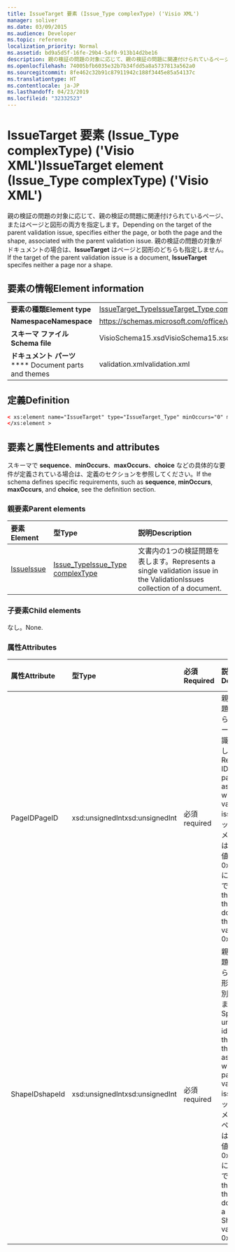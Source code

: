 ```yaml
---
title: IssueTarget 要素 (Issue_Type complexType) ('Visio XML')
manager: soliver
ms.date: 03/09/2015
ms.audience: Developer
ms.topic: reference
localization_priority: Normal
ms.assetid: bd9a5d5f-16fe-29b4-5af0-913b14d2be16
description: 親の検証の問題の対象に応じて、親の検証の問題に関連付けられているページ、またはページと図形の両方を指定します。 親の検証の問題の対象がドキュメントの場合は、IssueTarget はページと図形のどちらも指定しません。
ms.openlocfilehash: 74005bfb6035e32b7b34fdd5a8a5737813a562a0
ms.sourcegitcommit: 8fe462c32b91c87911942c188f3445e85a54137c
ms.translationtype: HT
ms.contentlocale: ja-JP
ms.lasthandoff: 04/23/2019
ms.locfileid: "32332523"
---
```

# <a name="issuetarget-element-issuetype-complextype-visio-xml"></a><span data-ttu-id="db534-104">IssueTarget 要素 (Issue_Type complexType) ('Visio XML')</span><span class="sxs-lookup"><span data-stu-id="db534-104">IssueTarget element (Issue_Type complexType) ('Visio XML')</span></span>

<span data-ttu-id="db534-105">親の検証の問題の対象に応じて、親の検証の問題に関連付けられているページ、またはページと図形の両方を指定します。</span><span class="sxs-lookup"><span data-stu-id="db534-105">Depending on the target of the parent validation issue, specifies either the page, or both the page and the shape, associated with the parent validation issue.</span></span> <span data-ttu-id="db534-106">親の検証の問題の対象がドキュメントの場合は、**IssueTarget** はページと図形のどちらも指定しません。</span><span class="sxs-lookup"><span data-stu-id="db534-106">If the target of the parent validation issue is a document, **IssueTarget** specifes neither a page nor a shape.</span></span> 
  
## <a name="element-information"></a><span data-ttu-id="db534-107">要素の情報</span><span class="sxs-lookup"><span data-stu-id="db534-107">Element information</span></span>

|||
|:-----|:-----|
|<span data-ttu-id="db534-108">**要素の種類**</span><span class="sxs-lookup"><span data-stu-id="db534-108">**Element type**</span></span> <br/> |[<span data-ttu-id="db534-109">IssueTarget_Type</span><span class="sxs-lookup"><span data-stu-id="db534-109">IssueTarget_Type complexType</span></span>](issuetarget_type-complextypevisio-xml.md) <br/> |
|<span data-ttu-id="db534-110">**Namespace**</span><span class="sxs-lookup"><span data-stu-id="db534-110">**Namespace**</span></span> <br/> |https://schemas.microsoft.com/office/visio/2012/main  <br/> |
|<span data-ttu-id="db534-111">**スキーマ ファイル**</span><span class="sxs-lookup"><span data-stu-id="db534-111">**Schema file**</span></span> <br/> |<span data-ttu-id="db534-112">VisioSchema15.xsd</span><span class="sxs-lookup"><span data-stu-id="db534-112">VisioSchema15.xsd</span></span>  <br/> |
|<span data-ttu-id="db534-113">**ドキュメント パーツ**</span><span class="sxs-lookup"><span data-stu-id="db534-113">\*\*\*\* Document parts and themes</span></span> <br/> |<span data-ttu-id="db534-114">validation.xml</span><span class="sxs-lookup"><span data-stu-id="db534-114">validation.xml</span></span>  <br/> |
   
## <a name="definition"></a><span data-ttu-id="db534-115">定義</span><span class="sxs-lookup"><span data-stu-id="db534-115">Definition</span></span>

```XML
< xs:element name="IssueTarget" type="IssueTarget_Type" minOccurs="0" maxOccurs="1" >
</xs:element >
```

## <a name="elements-and-attributes"></a><span data-ttu-id="db534-116">要素と属性</span><span class="sxs-lookup"><span data-stu-id="db534-116">Elements and attributes</span></span>

<span data-ttu-id="db534-117">スキーマで **sequence**、**minOccurs**、**maxOccurs**、**choice** などの具体的な要件が定義されている場合は、定義のセクションを参照してください。</span><span class="sxs-lookup"><span data-stu-id="db534-117">If the schema defines specific requirements, such as **sequence**, **minOccurs**,
    **maxOccurs**, and
    **choice**, see the definition section.</span></span> 
  
### <a name="parent-elements"></a><span data-ttu-id="db534-118">親要素</span><span class="sxs-lookup"><span data-stu-id="db534-118">Parent elements</span></span>

|<span data-ttu-id="db534-119">**要素**</span><span class="sxs-lookup"><span data-stu-id="db534-119">**Element**</span></span>|<span data-ttu-id="db534-120">**型**</span><span class="sxs-lookup"><span data-stu-id="db534-120">**Type**</span></span>|<span data-ttu-id="db534-121">**説明**</span><span class="sxs-lookup"><span data-stu-id="db534-121">**Description**</span></span>|
|:-----|:-----|:-----|
|[<span data-ttu-id="db534-122">Issue</span><span class="sxs-lookup"><span data-stu-id="db534-122">Issue</span></span>](issue-element-issues_type-complextypevisio-xml.md) <br/> |[<span data-ttu-id="db534-123">Issue_Type</span><span class="sxs-lookup"><span data-stu-id="db534-123">Issue_Type complexType</span></span>](issue_type-complextypevisio-xml.md) <br/> |<span data-ttu-id="db534-124">文書内の1つの検証問題を表します。</span><span class="sxs-lookup"><span data-stu-id="db534-124">Represents a single validation issue in the ValidationIssues collection of  a document.</span></span>  <br/> |
   
### <a name="child-elements"></a><span data-ttu-id="db534-125">子要素</span><span class="sxs-lookup"><span data-stu-id="db534-125">Child elements</span></span>

<span data-ttu-id="db534-126">なし。</span><span class="sxs-lookup"><span data-stu-id="db534-126">None.</span></span>
  
### <a name="attributes"></a><span data-ttu-id="db534-127">属性</span><span class="sxs-lookup"><span data-stu-id="db534-127">Attributes</span></span>

|<span data-ttu-id="db534-128">**属性**</span><span class="sxs-lookup"><span data-stu-id="db534-128">**Attribute**</span></span>|<span data-ttu-id="db534-129">**型**</span><span class="sxs-lookup"><span data-stu-id="db534-129">**Type**</span></span>|<span data-ttu-id="db534-130">**必須**</span><span class="sxs-lookup"><span data-stu-id="db534-130">**Required**</span></span>|<span data-ttu-id="db534-131">**説明**</span><span class="sxs-lookup"><span data-stu-id="db534-131">**Description**</span></span>|<span data-ttu-id="db534-132">**可能な値**</span><span class="sxs-lookup"><span data-stu-id="db534-132">**Possible values**</span></span>|
|:-----|:-----|:-----|:-----|:-----|
|<span data-ttu-id="db534-133">PageID</span><span class="sxs-lookup"><span data-stu-id="db534-133">PageID</span></span>  <br/> |<span data-ttu-id="db534-134">xsd:unsignedInt</span><span class="sxs-lookup"><span data-stu-id="db534-134">xsd:unsignedInt</span></span>  <br/> |<span data-ttu-id="db534-135">必須</span><span class="sxs-lookup"><span data-stu-id="db534-135">required</span></span>  <br/> |<span data-ttu-id="db534-136">親の検証の問題に関連付けられているページの一意の識別子を指定します。</span><span class="sxs-lookup"><span data-stu-id="db534-136">Returns the ID of the page that is associated with the validation issue.</span></span> <span data-ttu-id="db534-137">ターゲットがドキュメントの場合は、PageID 値を 0xFFFFFFFF にすることができます。</span><span class="sxs-lookup"><span data-stu-id="db534-137">If the target is the document, the PageID value can be 0xFFFFFFFF.</span></span>  <br/> |<span data-ttu-id="db534-138">xsd:unsignedInt 型の値。</span><span class="sxs-lookup"><span data-stu-id="db534-138">Values of the xsd:unsignedInt type.</span></span>  <br/> |
|<span data-ttu-id="db534-139">ShapeID</span><span class="sxs-lookup"><span data-stu-id="db534-139">shapeId</span></span>  <br/> |<span data-ttu-id="db534-140">xsd:unsignedInt</span><span class="sxs-lookup"><span data-stu-id="db534-140">xsd:unsignedInt</span></span>  <br/> |<span data-ttu-id="db534-141">必須</span><span class="sxs-lookup"><span data-stu-id="db534-141">required</span></span>  <br/> |<span data-ttu-id="db534-142">親の検証の問題に関連付けられている図形の一意の識別子を指定します。</span><span class="sxs-lookup"><span data-stu-id="db534-142">Specifies the unique identifier of the shape that is associated with the parent validation issue.</span></span> <span data-ttu-id="db534-143">ターゲットがドキュメントまたはページの場合は、ShapeID 値を 0xFFFFFFFF にすることができます。</span><span class="sxs-lookup"><span data-stu-id="db534-143">If the target is the document or a page, the ShapeID value can be 0xFFFFFFFF.</span></span>  <br/> |<span data-ttu-id="db534-144">xsd:unsignedInt 型の値。</span><span class="sxs-lookup"><span data-stu-id="db534-144">Values of the xsd:unsignedInt type.</span></span>  <br/> |
   

